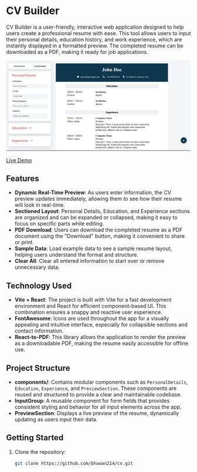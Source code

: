 # CV Builder

CV Builder is a user-friendly, interactive web application designed to help users create a professional resume with ease. This tool allows users to input their personal details, education history, and work experience, which are instantly displayed in a formatted preview. The completed resume can be downloaded as a PDF, making it ready for job applications.

![CV Builder Screenshot](./Screenshot.png)

[Live Demo](https://bhuwan214.github.io/cv/)

## Features

- **Dynamic Real-Time Preview**: As users enter information, the CV preview updates immediately, allowing them to see how their resume will look in real-time.
- **Sectioned Layout**: Personal Details, Education, and Experience sections are organized and can be expanded or collapsed, making it easy to focus on specific parts while editing.
- **PDF Download**: Users can download the completed resume as a PDF document using the "Download" button, making it convenient to share or print.
- **Sample Data**: Load example data to see a sample resume layout, helping users understand the format and structure.
- **Clear All**: Clear all entered information to start over or remove unnecessary data.

## Technology Used

- **Vite + React**: The project is built with Vite for a fast development environment and React for efficient component-based UI. This combination ensures a snappy and reactive user experience.
- **FontAwesome**: Icons are used throughout the app for a visually appealing and intuitive interface, especially for collapsible sections and contact information.
- **React-to-PDF**: This library allows the application to render the preview as a downloadable PDF, making the resume easily accessible for offline use.

## Project Structure

- **components/**: Contains modular components such as `PersonalDetails`, `Education`, `Experience`, and `PreviewSection`. These components are reused and structured to provide a clear and maintainable codebase.
- **InputGroup**: A reusable component for form fields that provides consistent styling and behavior for all input elements across the app.
- **PreviewSection**: Displays a live preview of the resume, dynamically updating as users input their data.

## Getting Started

1. Clone the repository:
   ```bash
   git clone https://github.com/bhuwan214/cv.git
